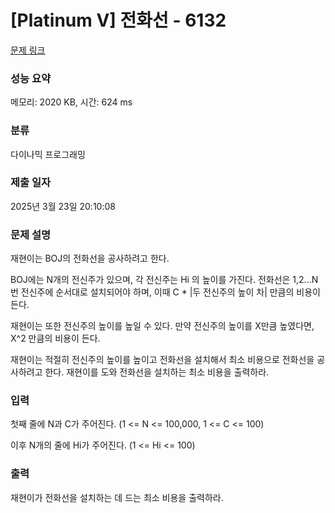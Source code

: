 # [Platinum V] 전화선 - 6132 

[문제 링크](https://www.acmicpc.net/problem/6132) 

### 성능 요약

메모리: 2020 KB, 시간: 624 ms

### 분류

다이나믹 프로그래밍

### 제출 일자

2025년 3월 23일 20:10:08

### 문제 설명

<p>재현이는 BOJ의 전화선을 공사하려고 한다.</p>

<p>BOJ에는 N개의 전신주가 있으며, 각 전신주는 Hi 의 높이를 가진다. 전화선은 1,2...N 번 전신주에 순서대로 설치되어야 하며, 이때 C * |두 전신주의 높이 차| 만큼의 비용이 든다.</p>

<p>재현이는 또한 전신주의 높이를 높일 수 있다. 만약 전신주의 높이를 X만큼 높였다면, X^2 만큼의 비용이 든다.</p>

<p>재현이는 적절히 전신주의 높이를 높이고 전화선을 설치해서 최소 비용으로 전화선을 공사하려고 한다. 재현이를 도와 전화선을 설치하는 최소 비용을 출력하라.</p>

### 입력 

 <p>첫째 줄에 N과 C가 주어진다. (1 <= N <= 100,000, 1 <= C <= 100)</p>

<p>이후 N개의 줄에 Hi가 주어진다. (1 <= Hi <= 100)</p>

### 출력 

 <p>재현이가 전화선을 설치하는 데 드는 최소 비용을 출력하라.</p>

